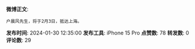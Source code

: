 **微博正文**: 
```
户晨风先生，将于2月3日，抵达上海。
```
**发布时间**: 2024-01-30 12:35:00
**发布工具**: iPhone 15 Pro
**点赞数**: 78
**转发数**: 0
**评论数**: 29
